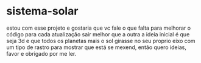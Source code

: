 # sistema-solar
estou com esse projeto e gostaria que vc fale o que falta para melhorar o código para cada atualização sair melhor que a outra
 a ideia inicial é que seja 3d e que todos os planetas mais o sol girasse no seu proprio eixo com um tipo de rastro para mostrar que está se mexend, então quero ideias, favor e obrigado por me ler.
